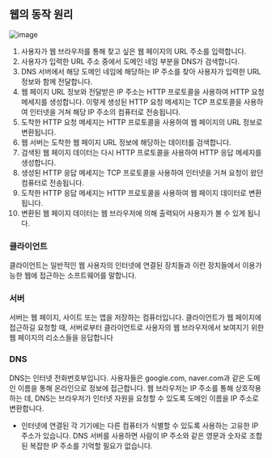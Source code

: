 ## 웹의 동작 원리

![image](https://user-images.githubusercontent.com/93597794/161669541-bb976ef2-f4c6-4838-a193-3bf87ab9c047.png)

1. 사용자가 웹 브라우저를 통해 찾고 싶은 웹 페이지의 URL 주소를 입력합니다.
2. 사용자가 입력한 URL 주소 중에서 도메인 네임 부분을 DNS가 검색합니다.
3. DNS 서버에서 해당 도메인 네임에 해당하는 IP 주소를 찾아 사용자가 입력한 URL 정보와 함께 전달합니다.
4. 웹 페이지 URL 정보와 전달받은 IP 주소는 HTTP 프로토콜을 사용하여 HTTP 요청 메세지를 생성합니다. 이렇게 생성된 HTTP 요청 메세지는 TCP 프로토콜을 사용하여 인터넷을 거쳐 해당 IP 주소의 컴퓨터로 전송됩니다.
5. 도착한 HTTP 요청 메세지는 HTTP 프로토콜을 사용하여 웹 페이지의 URL 정보로 변환됩니다.
6. 웹 서버는 도착한 웹 페이지 URL 정보에 해당하는 데이터를 검색합니다.
7. 검색된 웹 페이지 데이터는 다시 HTTP 프로토콜을 사용하여 HTTP 응답 메세지를 생성합니다.
8. 생성된 HTTP 응답 메세지는 TCP 프로토콜을 사용하여 인터넷을 거쳐 요청이 왔던 컴퓨터로 전송됩니다.
9. 도착한 HTTP 응답 메세지는 HTTP 프로토콜을 사용하여 웹 페이지 데이터로 변환됩니다.
10. 변환된 웹 페이지 데이터는 웹 브라우저에 의해 출력되어 사용자가 볼 수 있게 됩니다.

### 클라이언트

클라이언트는 일반적인 웹 사용자의 인터넷에 연결된 장치들과 이런 장치들에서 이용가능한 웹에 접근하는 소프트웨어를 말합니다.

### 서버

서버는 웹 페이지, 사이트 또는 앱을 저장하는 컴퓨터입니다. 클라이언트가 웹 페이지에 접근하길 요청할 때, 서버로부터 클라이언트로 사용자의 웹 브라우저에서 보여지기 위한 웹 페이지의 리소스들을 응답합니다

### DNS

DNS는 인터넷 전화번호부입니다. 사용자들은 google.com, naver.com과 같은 도메인 이름을 통해 온라인으로 정보에 접근합니다. 웹 브라우저는 IP 주소를 통해 상호작용하는 데, DNS는 브라우저가 인터넷 자원을 요청할 수 있도록 도메인 이름을 IP 주소로 변환합니다.

- 인터넷에 연결된 각 기기에는 다른 컴퓨터가 식별할 수 있도록 사용하는 고유한 IP 주소가 있습니다. DNS 서버를 사용하면 사람이 IP 주소와 같은 영문과 숫자로 조합된 복잡한 IP 주소를 기억할 필요가 없습니다.
